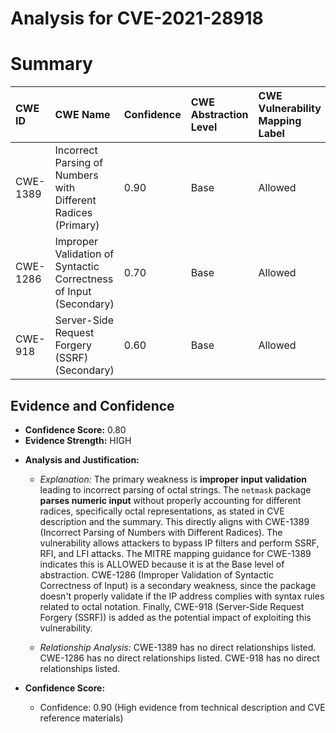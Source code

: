 # Analysis for CVE-2021-28918

# Summary
| CWE ID    | CWE Name                                                                    | Confidence | CWE Abstraction Level | CWE Vulnerability Mapping Label | CWE-Vulnerability Mapping Notes |
| :--------- | :-------------------------------------------------------------------------- | :--------- | :-------------------- | :------------------------------ | :------------------------------ |
| CWE-1389 | Incorrect Parsing of Numbers with Different Radices  (Primary) | 0.90       | Base                  | Allowed                       | Acceptable-Use               |
| CWE-1286 | Improper Validation of Syntactic Correctness of Input (Secondary)                                                                  | 0.70       | Base                  | Allowed                       | Acceptable-Use               |
| CWE-918 | Server-Side Request Forgery (SSRF) (Secondary) | 0.60       | Base                  | Allowed                       | Acceptable-Use               |

## Evidence and Confidence

*   **Confidence Score:** 0.80
*   **Evidence Strength:** HIGH

- **Analysis and Justification:**  
  - *Explanation:* The primary weakness is **improper input validation** leading to incorrect parsing of octal strings. The `netmask` package **parses numeric input** without properly accounting for different radices, specifically octal representations, as stated in CVE description and the summary. This directly aligns with CWE-1389 (Incorrect Parsing of Numbers with Different Radices). The vulnerability allows attackers to bypass IP filters and perform SSRF, RFI, and LFI attacks. The MITRE mapping guidance for CWE-1389 indicates this is ALLOWED because it is at the Base level of abstraction. CWE-1286 (Improper Validation of Syntactic Correctness of Input) is a secondary weakness, since the package doesn't properly validate if the IP address complies with syntax rules related to octal notation. Finally, CWE-918 (Server-Side Request Forgery (SSRF)) is added as the potential impact of exploiting this vulnerability.

  - *Relationship Analysis:* CWE-1389 has no direct relationships listed. CWE-1286 has no direct relationships listed. CWE-918 has no direct relationships listed.

- **Confidence Score:**  
  - Confidence: 0.90 (High evidence from technical description and CVE reference materials)
